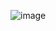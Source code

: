 ![image](https://github.com/dloodFlame/dloodFlame/assets/147485111/fc78b31c-03ea-42fa-b90c-8b5e17184aaf)
